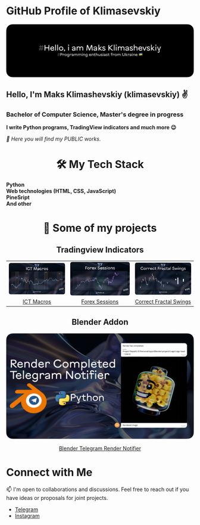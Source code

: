 # GitHub Profile of Klimasevskiy

![Cover Image](assets/cover.png)
## Hello, I'm Maks Klimashevskiy (klimasevskiy) ✌️
### Bachelor of Computer Science, Master's degree in progress

**I write Python programs, TradingView indicators and much more 😉**

*🔌 Here you will find my PUBLIC works.*

<h1 align="center">🛠️ My Tech Stack</h1>

**Python**
<br>**Web technologies (HTML, CSS, JavaScript)**
<br>**PineSript**
<br>**And other**

<h1 align="center">🚀 Some of my projects</h1> 

<h2 align="center">Tradingview Indicators</h2>


|  |  | |  
| :------: | :------: | :------: |
| <img src="assets\ICT_Macros_cover.png">              | <img src="assets\Forex_sessions_cover.png"> | <img src="assets\Correct Fractal Swings_cover.png"> |
| [ICT Macros](https://github.com/klimasevskiy/PineScript-ICT-macros)        |   [Forex Sessions](https://github.com/klimasevskiy/PineScript-Forex-sessions)   | [Correct Fractal Swings](https://github.com/klimasevskiy/PineScript-Correct-Fractal-Swings)  |

<h2 align="center"> Blender Addon </h2>

<a href="https://github.com/klimasevskiy/Render-Completed-Telegram-Notifier"><img src="assets\Render_completed_notifier.png"><p align="center">Blender Telegram Render Notifier</a>


# Connect with Me

📫 I'm open to collaborations and discussions. Feel free to reach out if you have ideas or proposals for joint projects.

- [Telegram](https://t.me/klimasevskiy)
- [Instagram](https://www.instagram.com/klimasevskiy/)
